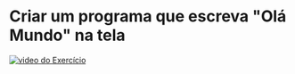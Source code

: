 # Criar um programa que escreva "Olá Mundo" na tela

[![video do Exercício](https://img.youtube.com/vi/nIHq1MtJaKs/maxresdefault.jpg)](https://youtu.be/nIHq1MtJaKs)
